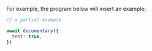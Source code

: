 For example, the program below will insert an example:

```js
// a partial example

await documentary({
  test: true,
})
```